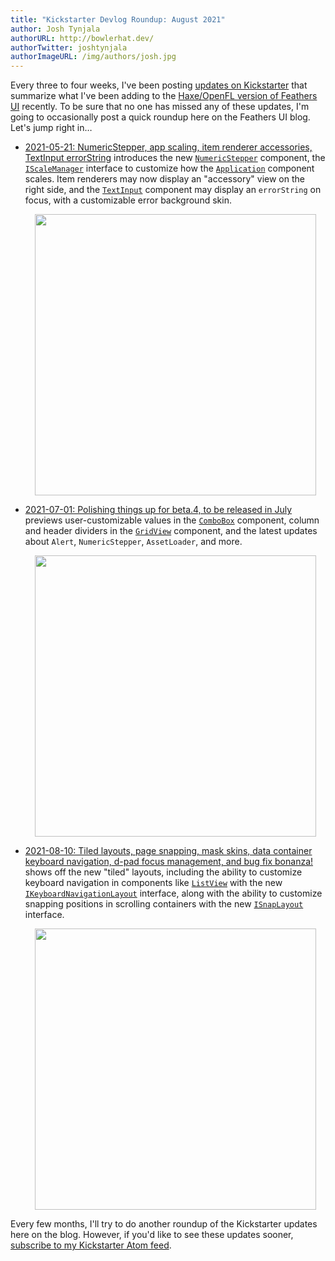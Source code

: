 ```yaml
---
title: "Kickstarter Devlog Roundup: August 2021"
author: Josh Tynjala
authorURL: http://bowlerhat.dev/
authorTwitter: joshtynjala
authorImageURL: /img/authors/josh.jpg
---
```


Every three to four weeks, I've been posting [updates on Kickstarter](https://www.kickstarter.com/projects/feathersui/feathers-ui-cross-platform-components-for-haxe-and-openfl/posts) that summarize what I've been adding to the [Haxe/OpenFL version of Feathers UI](https://feathersui.com/openfl/) recently. To be sure that no one has missed any of these updates, I'm going to occasionally post a quick roundup here on the Feathers UI blog. Let's jump right in…

<!-- truncate -->

- [2021-05-21: NumericStepper, app scaling, item renderer accessories, TextInput errorString](https://www.kickstarter.com/projects/feathersui/feathers-ui-cross-platform-components-for-haxe-and-openfl/posts/3196384) introduces the new [`NumericStepper`](https://feathersui.com/learn/haxe-openfl/numeric-stepper/) component, the [`IScaleManager`](https://api.feathersui.com/current/feathers/core/IScaleManager.html) interface to customize how the [`Application`](https://feathersui.com/learn/haxe-openfl/application/) component scales. Item renderers may now display an "accessory" view on the right side, and the [`TextInput`](https://feathersui.com/learn/haxe-openfl/text-input/) component may display an `errorString` on focus, with a customizable error background skin.

    <div style="text-align:center;"><a href="https://feathersui.com/learn/haxe-openfl/numeric-stepper/"><img src="/blog/img/beta-4-feathersui-numeric-stepper.png" style="width:450px"/></a></div>

- [2021-07-01: Polishing things up for beta.4, to be released in July](https://www.kickstarter.com/projects/feathersui/feathers-ui-cross-platform-components-for-haxe-and-openfl/posts/3235298) previews user-customizable values in the [`ComboBox`](https://feathersui.com/learn/haxe-openfl/combo-box/) component, column and header dividers in the [`GridView`](https://feathersui.com/learn/haxe-openfl/grid-view/) component, and the latest updates about `Alert`, `NumericStepper`, `AssetLoader`, and more.

    <div style="text-align:center;"><a href="https://api.feathersui.com/current/feathers/controls/GridView.html#sortableColumns"><img src="/blog/img/beta-4-feathersui-grid-view-sortable-columns.png" style="width:450px"/></a></div>

- [2021-08-10: Tiled layouts, page snapping, mask skins, data container keyboard navigation, d-pad focus management, and bug fix bonanza!](https://www.kickstarter.com/projects/feathersui/feathers-ui-cross-platform-components-for-haxe-and-openfl/posts/3269601) shows off the new "tiled" layouts, including the ability to customize keyboard navigation in components like [`ListView`](https://feathersui.com/learn/haxe-openfl/list-view/) with the new [`IKeyboardNavigationLayout`](https://api.feathersui.com/current/feathers/layout/IKeyboardNavigationLayout.html) interface, along with the ability to customize snapping positions in scrolling containers with the new [`ISnapLayout`](https://api.feathersui.com/current/feathers/layout/ISnapLayout.html) interface.

    <div style="text-align:center;"><a href="https://feathersui.com/learn/haxe-openfl/tiled-rows-layout/"><img src="/blog/img/beta-5-feathersui-tiled-rows-layout.png" style="width:450px"/></a></div>

Every few months, I'll try to do another roundup of the Kickstarter updates here on the blog. However, if you'd like to see these updates sooner, [subscribe to my Kickstarter Atom feed](https://www.kickstarter.com/projects/feathersui/feathers-ui-cross-platform-components-for-haxe-and-openfl/posts.atom).
